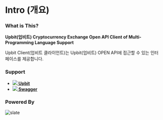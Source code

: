 # Intro (개요)

### What is This?

**Upbit(업비트) Cryptocurrency Exchange Open API Client of Multi-Programming Language Support**

Upbit Client(업비트 클라이언트)는 Upbit(업비트) OPEN API에 접근할 수 있는 인터페이스를 제공합니다.

### Support

<ul>
  <li>
    <b>
      <a href="https://upbit.com/">
        <img src="/images/upbit_favicon.png"> Upbit
      </a>
    </b>
  </li>
  <li>
    <b>
      <a href="https://github.com/swagger-api/">
        <img src="/images/swagger_favicon.png"> Swagger
      </a>
    </b>
  </li>
</ul>

### Powered By

![slate]("logo-slate.png")
